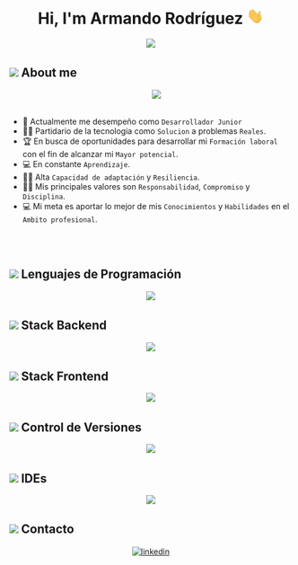 <h1 align="center">Hi, I'm Armando Rodríguez <img src="https://raw.githubusercontent.com/ABSphreak/ABSphreak/master/gifs/Hi.gif" width="30px"></h1>

<p align="center">
  <a href="https://github.com/DenverCoder1/readme-typing-svg"><img src="https://readme-typing-svg.herokuapp.com?font=Time+New+Roman&color=%43ff64d9&size=25&center=true&vCenter=true&width=600&height=100&lines=Aprender+Practicar+Desarrollar;Compromiso+Responsabilidad+Perseverancia;Disfrutar+el+proceso;Programar+=+Crear;Aprendizaje+continuo;El+viaje+apenas+comienza+.....<>"></a>



	
## <picture><img src = "https://github.com/7oSkaaa/7oSkaaa/blob/main/Images/about_me.gif?raw=true" width = 50px></picture> About me

<picture> <img align="right" src="https://github.com/7oSkaaa/7oSkaaa/blob/main/Images/Right_Side.gif?raw=true" width = 250px></picture>

<br><br>

- :school: Actualmente me desempeño como `Desarrollador Junior`
- :technologist: Partidario de la tecnologia como `Solucion` a problemas `Reales`.
- :trophy: En busca de oportunidades para desarrollar mi `Formación laboral` con el fin de alcanzar mi `Mayor potencial`.
- :computer: En constante `Aprendizaje`.
- :student:  Alta `Capacidad de adaptación` y `Resiliencia`.
- :technologist: Mis principales valores son `Responsabilidad`, `Compromiso` y `Disciplina`.
- :computer: Mi meta es aportar lo mejor de mis `Conocimientos` y `Habilidades` en el `Ambito profesional`.

<br><br>

<h2><img src = "https://media2.giphy.com/media/QssGEmpkyEOhBCb7e1/giphy.gif?cid=ecf05e47a0n3gi1bfqntqmob8g9aid1oyj2wr3ds3mg700bl&rid=giphy.gif" width = 32px>
Lenguajes de Programación
</h2>

<p align="center">
  <a href="https://skillicons.dev">
    <img src="https://skillicons.dev/icons?i=java,js,ts,py&perline=14" />
  </a>
</p>



<h2><img src = "https://media2.giphy.com/media/QssGEmpkyEOhBCb7e1/giphy.gif?cid=ecf05e47a0n3gi1bfqntqmob8g9aid1oyj2wr3ds3mg700bl&rid=giphy.gif" width = 32px>
Stack Backend
</h2>

<p align="center">
  <a href="https://skillicons.dev">
    <img src="https://skillicons.dev/icons?i=spring,postgres,mysql,docker,kubernetes&perline=14" />
  </a>
</p>



<h2><img src = "https://media2.giphy.com/media/QssGEmpkyEOhBCb7e1/giphy.gif?cid=ecf05e47a0n3gi1bfqntqmob8g9aid1oyj2wr3ds3mg700bl&rid=giphy.gif" width = 32px>
Stack Frontend
</h2>

<p align="center">
  <a href="https://skillicons.dev">
    <img src="https://skillicons.dev/icons?i=angular,html,css,bootstrap,tailwind&perline=14" />
  </a>
</p>


<h2><img src = "https://media2.giphy.com/media/QssGEmpkyEOhBCb7e1/giphy.gif?cid=ecf05e47a0n3gi1bfqntqmob8g9aid1oyj2wr3ds3mg700bl&rid=giphy.gif" width = 32px>
Control de Versiones
</h2>

<p align="center">
  <a href="https://skillicons.dev">
    <img src="https://skillicons.dev/icons?i=git,github&perline=14" />
  </a>
</p>

<h2><img src = "https://media2.giphy.com/media/QssGEmpkyEOhBCb7e1/giphy.gif?cid=ecf05e47a0n3gi1bfqntqmob8g9aid1oyj2wr3ds3mg700bl&rid=giphy.gif" width = 32px>
IDEs
</h2>

<p align="center">
  <a href="https://skillicons.dev">
    <img src="https://skillicons.dev/icons?i=vscode,eclipse&perline=14" />
  </a>
</p>

<h2><img src='https://raw.githubusercontent.com/ShahriarShafin/ShahriarShafin/main/Assets/handshake.gif' width="100px">
Contacto
</h2>

<!--links de contacto-->
<p align="center">
<a href="www.linkedin.com/in/armando-rodriguez-221832264" target="blank"><img align="center" src="https://user-images.githubusercontent.com/88904952/234979284-68c11d7f-1acc-4f0c-ac78-044e1037d7b0.png" alt="linkedin" height="50" width="50" /></a>  
</p>
